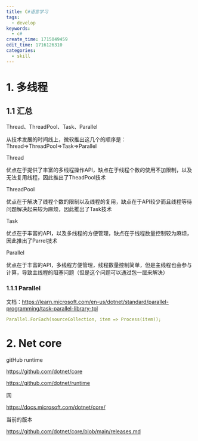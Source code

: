 ```yaml
---
title: C#语言学习
tags:
  - develop
keywords:
  - c#
create_time: 1715049459
edit_time: 1716126310
categories:
  - skill
---
```



# 1. 多线程

## 1.1 汇总

Thread、ThreadPool、Task、Parallel

从技术发展的时间线上，微软推出这几个的顺序是：Thread=&gt;ThreadPool=&gt;Task=&gt;Parallel

Thread

优点在于提供了丰富的多线程操作API，缺点在于线程个数的使用不加限制，以及无法复用线程，因此推出了TheadPool技术

ThreadPool

优点在于解决了线程个数的限制以及线程的复用，缺点在于API较少而且线程等待问题解决起来较为麻烦，因此推出了Task技术

Task

优点在于丰富的API，以及多线程的方便管理，缺点在于线程数量控制较为麻烦，因此推出了Parrel技术

Parallel

优点在于丰富的API，多线程方便管理，线程数量控制简单，但是主线程也会参与计算，导致主线程的阻塞问题（但是这个问题可以通过包一层来解决） 

### 1.1.1 Parallel

文档：https://learn.microsoft.com/en-us/dotnet/standard/parallel-programming/task-parallel-library-tpl

```yaml
Parallel.ForEach(sourceCollection, item => Process(item));
```

# 2. Net core

gitHub  runtime

https://github.com/dotnet/core

https://github.com/dotnet/runtime

网

https://docs.microsoft.com/dotnet/core/

当前的版本

https://github.com/dotnet/core/blob/main/releases.md

